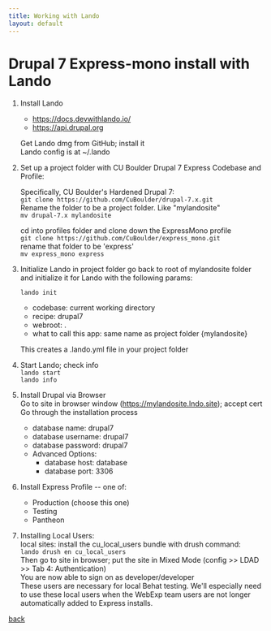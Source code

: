 ```yaml
---
title: Working with Lando
layout: default
---
```


# Drupal 7 Express-mono install with Lando

1. Install Lando
   * https://docs.devwithlando.io/
   * https://api.drupal.org

   Get Lando dmg from GitHub; install it <br />
   Lando config is at ~/.lando

1. Set up a project folder with CU Boulder Drupal 7 Express Codebase and Profile:

   Specifically, CU Boulder's Hardened Drupal 7:<br />
   ```git clone https://github.com/CuBoulder/drupal-7.x.git```<br />
   Rename the folder to be a project folder. Like "mylandosite" <br />
   ```mv drupal-7.x mylandosite```

   cd into profiles folder and clone down the ExpressMono profile <br />
   ```git clone https://github.com/CuBoulder/express_mono.git``` <br />
   rename that folder to be 'express' <br />
   ```mv express_mono express```

1. Initialize Lando in project folder
   go back to root of mylandosite folder and initialize it for Lando with the following params:

   ```lando init```
   * codebase: current working directory
   * recipe: drupal7
   * webroot: .
   * what to call this app: same name as project folder {mylandosite}

   This creates a .lando.yml file in your project folder

1. Start Lando; check info <br />
   ```lando start```  <br />
   ```lando info```

1. Install Drupal via Browser <br />
   Go to site in browser window (https://mylandosite.lndo.site); accept cert <br />
   Go through the installation process
   * database name: drupal7
   * database username: drupal7
   * database password: drupal7
   * Advanced Options:
     * database host: database
     * database port: 3306

1. Install Express Profile -- one of:
   * Production (choose this one)
   * Testing
   * Pantheon

1. Installing Local Users: <br />
   local sites: install the cu_local_users bundle with drush command: <br />
   ```lando drush en cu_local_users``` <br />
   Then go to site in browser; put the site in Mixed Mode (config >> LDAD >> Tab 4: Authentication) <br />
   You are now able to sign on as developer/developer <br />
   These users are necessary for local Behat testing. We'll especially need to use these local users when the WebExp team users are not longer automatically added to Express installs.


[back](./)
